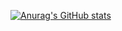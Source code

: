 [![Anurag's GitHub stats](https://github-readme-stats.vercel.app/api?username=AKEevee&show_icons=true&theme=tokyonight)](https://github.com/anuraghazra/github-readme-stats)
